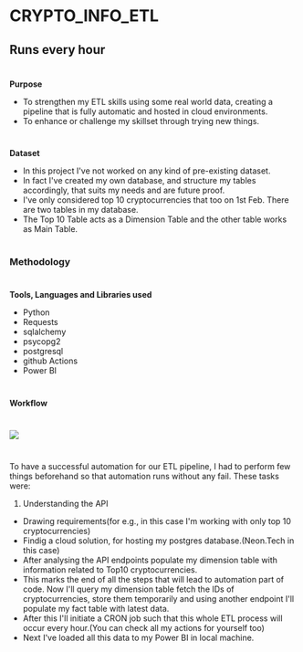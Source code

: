 # CRYPTO_INFO_ETL
## Runs every hour<br>
#
**Purpose**
- To strengthen my ETL skills using some real world data, creating a pipeline that is fully automatic and hosted in cloud environments.
- To enhance or challenge my skillset through trying new things.
#
**Dataset**
- In this project I've not worked on any kind of pre-existing dataset.
- In fact I've created my own database, and structure my tables accordingly, that suits my needs and are future proof.
- I've only considered top 10 cryptocurrencies that too on 1st Feb. There are two tables in my database.
- The Top 10 Table acts as a Dimension Table and the other table works as Main Table.
#
### **Methodology**
#
**Tools, Languages and Libraries used**
- Python
- Requests
- sqlalchemy
- psycopg2
- postgresql
- github Actions
- Power BI
#
**Workflow**
#
![](https://github.com/gauraVwrites/cryptoTest2_ETL/blob/main/images/Screenshot%202025-02-11%20163021.png)<br>
#
To have a successful automation for our ETL pipeline, I had to perform few things beforehand so that automation runs without any fail. These tasks were:
1. Understanding the API
- Drawing requirements(for e.g., in this case I'm working with only top 10 cryptocurrencies)
- Findig a cloud solution, for hosting my postgres database.(Neon.Tech in this case)
- After analysing the API endpoints populate my dimension table with information related to Top10 cryptocurrencies.
- This marks the end of all the steps that will lead to automation part of code. Now I'll query my dimension table fetch the IDs of cryptocurrencies, store them temporarily and using another endpoint I'll populate my fact table with latest data.
- After this I'll initiate a CRON job such that this whole ETL process will occur every hour.(You can check all my actions for yourself too)
- Next I've loaded all this data to my Power BI in local machine.

